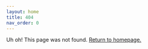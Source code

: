 ```yaml
---
layout: home
title: 404
nav_order: 0
---
```


Uh oh! This page was not found. [Return to homepage.](https://learn.mdb.dev/)